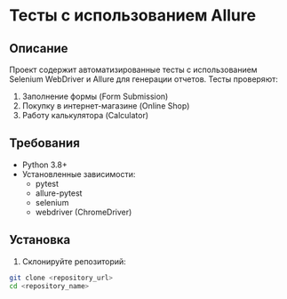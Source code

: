 # Тесты с использованием Allure

## Описание
Проект содержит автоматизированные тесты с использованием Selenium WebDriver и Allure для генерации отчетов. Тесты проверяют:
1. Заполнение формы (Form Submission)
2. Покупку в интернет-магазине (Online Shop)
3. Работу калькулятора (Calculator)

## Требования
- Python 3.8+
- Установленные зависимости:
  - pytest
  - allure-pytest
  - selenium
  - webdriver (ChromeDriver)

## Установка
1. Склонируйте репозиторий:
```bash
git clone <repository_url>
cd <repository_name>